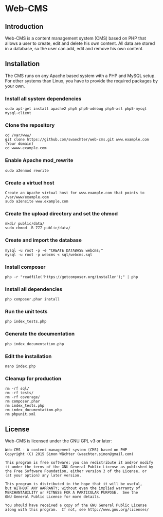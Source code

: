 # Web-CMS

## Introduction

Web-CMS is a content management system (CMS) based on PHP that allows a user to create, edit and delete his own content. All data are stored in a database, so the user can add, edit and remove his own content.

## Installation

The CMS runs on any Apache based system with a PHP and MySQL setup. For other systems than Linux, you have to provide the required packages by your own.

### Install all system dependencies

	sudo apt-get install apache2 php5 php5-xdebug php5-xsl php5-mysql mysql-client

### Clone the repository

	cd /var/www/
	git clone https://github.com/swaechter/web-cms.git www.example.com (Your domain)
	cd wwww.example.com

### Enable Apache mod_rewrite

	sudo a2enmod rewrite

### Create a virtuel host

	Create an Apache virtual host for www.example.com that points to /var/www/example.com
	sudo a2ensite www.example.com

### Create the upload directory and set the chmod

	mkdir public/data/
	sudo chmod -R 777 public/data/

### Create and import the database

	mysql -u root -p -e "CREATE DATABASE webcms;"
	mysql -u root -p webcms < sql/webcms.sql

### Install composer

	php -r "readfile('https://getcomposer.org/installer');" | php

### Install all dependencies

	php composer.phar install

### Run the unit tests

	php index_tests.php

### Generate the documentation

	php index_documentation.php

### Edit the installation

	nano index.php

### Cleanup for production

	rm -rf sql/
	rm -rf tests/
	rm -rf coverage/
	rm composer.phar
	rm index_tests.php
	rm index_documentation.php
	rm phpunit.xml

## License

Web-CMS is licensed under the GNU GPL v3 or later:

	Web-CMS - A content management system (CMS) based on PHP
	Copyright (C) 2015 Simon Wächter (waechter.simon@gmail.com)
	
	This program is free software: you can redistribute it and/or modify
	it under the terms of the GNU General Public License as published by
	the Free Software Foundation, either version 3 of the License, or
	(at your option) any later version.
	
	This program is distributed in the hope that it will be useful,
	but WITHOUT ANY WARRANTY; without even the implied warranty of
	MERCHANTABILITY or FITNESS FOR A PARTICULAR PURPOSE.  See the
	GNU General Public License for more details.
	
	You should have received a copy of the GNU General Public License
	along with this program.  If not, see http://www.gnu.org/licenses/

